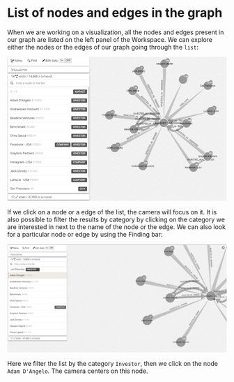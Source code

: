 # List of nodes and edges in the graph

When we are working on a visualization, all the nodes and edges present in our graph are listed on the left panel of the Workspace. We can explore either the nodes or the edges of our graph going through the ```list```:

![](ListofNodes.png)

If we click on a node or a edge of the list, the camera will focus on it.
It is also possible to filter the results by category by clicking on the category we are interested in next to the name of the node or the edge.
We can also look for a particular node or edge by using the Finding bar:

![](Focus.png)

Here we filter the list by the category ```Investor```, then we click on the node ```Adam D'Angelo```. The camera centers on this node.
